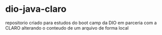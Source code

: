 # dio-java-claro
repositorio criado para estudos do boot camp da DIO em parceria com a CLARO
alterando o conteudo de um arquivo de forma local
